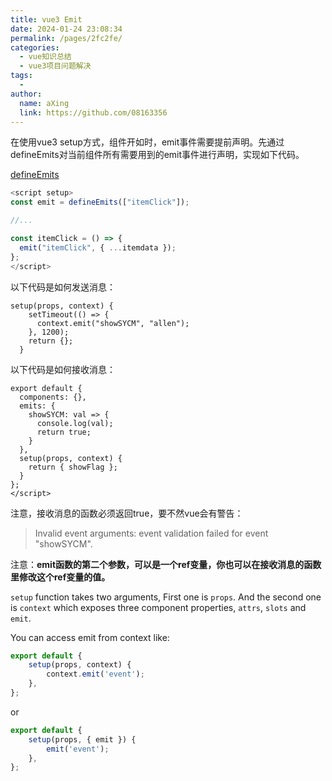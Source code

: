 ```yaml
---
title: vue3 Emit
date: 2024-01-24 23:08:34
permalink: /pages/2fc2fe/
categories:
  - vue知识总结
  - vue3项目问题解决
tags:
  - 
author: 
  name: aXing
  link: https://github.com/08163356
---
```


在使用vue3 setup方式，组件开如时，emit事件需要提前声明。先通过defineEmits对当前组件所有需要用到的emit事件进行声明，实现如下代码。

[defineEmits](https://link.segmentfault.com/?enc=gmvMK%2BvrO5ege1utdogy3g%3D%3D.XlcP%2BaMRIICZ5Pbl9n6%2BlFyYvVIo6C88eB7JTx6fVf2Q6LhDmC%2BajAMMu1S1f3lfUWw56h6h1OYUyZaISCYcJQpq%2Bf4FMAv6P8sf0YcGo8CwFJWIB6uNdSQResQDOwtT)

```javascript
<script setup>
const emit = defineEmits(["itemClick"]);

//...

const itemClick = () => {
  emit("itemClick", { ...itemdata });
};
</script>
```





以下代码是如何发送消息：

```text
setup(props, context) {
    setTimeout(() => {
      context.emit("showSYCM", "allen");
    }, 1200);
    return {};
  }
```

以下代码是如何接收消息：

```text
export default {
  components: {},
  emits: {
    showSYCM: val => {
      console.log(val);
      return true;
    }
  },
  setup(props, context) {
    return { showFlag };
  }
};
</script>
```

注意，接收消息的函数必须返回true，要不然vue会有警告：

> Invalid event arguments: event validation failed for event "showSYCM".

注意：**emit函数的第二个参数，可以是一个ref变量，你也可以在接收消息的函数里修改这个ref变量的值。**





`setup` function takes two arguments, First one is `props`. And the second one is `context` which exposes three component properties, `attrs`, `slots` and `emit`.

You can access emit from context like:

```js
export default {
    setup(props, context) {
        context.emit('event');
    },
};
```

or

```js
export default {
    setup(props, { emit }) {
        emit('event');
    },
};
```
